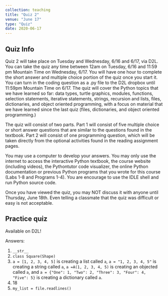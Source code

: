 ```yaml
---
collection: teaching
title: "Quiz 2"
venue: "June 17"
type: "Quiz"
date: 2020-06-17
---
```


## Quiz Info
Quiz 2 will take place on Tuesday and Wednesday, 6/16 and 6/17, via D2L.
You can take the quiz
any time between 12am on Tuesday, 6/16 and 11:59 pm Mountain Time on Wednesday, 6/17. You will have
one hour to complete the short answer and multiple choice portion of the quiz once you start it.
You can turn in the coding question as a .py file to the D2L dropbox until
11:59pm Mountain Time on 6/17.
The quiz will cover the Python topics that we have learned so far:
data types, turtle graphics, modules, functions, selection statements, iterative statements, strings, recursion and lists,
files, dictionaries, and object oriented programming, with a focus on material
that we have learned since the last quiz (files, dictionaries, and object
oriented programming.)

The quiz will consist of two parts. Part 1 will consist of
five multiple choice or short answer questions
that are similar to the questions found in the textbook.
Part 2 will consist of one programming question, which will be taken
directly from the optional activities found in the reading assignment pages.

You may use a computer to develop your answers.
You may only use the internet to access the interactive
Python textbook, the course website (including videos),
the Pythontutor code visualizer,
the online Python documentation or previous
Python programs that you wrote for this course (Labs 1-8 and Programs 1-4).
You are encourage to use the IDLE shell and run Python source code.

Once you have viewed the quiz, you may NOT discuss it with anyone until
Thursday, June 18th. Even telling a classmate that the quiz was difficult or
easy is not acceptable.

## Practice quiz
Available on D2L!

Answers:
1. `__str__`
2. `class Square(Shape)`
3. `a = [1, 2, 3, 4, 5]` is creating a list called `a`,
`a = "1, 2, 3, 4, 5"` is creating a string called `a`,
`a =A(1, 2, 3, 4, 5)` is creating an objected called `a`, and
`a = {"One": 1, "Two": 2, "Three": 3, "Four": 4, "Five": 5}` is creating
a dictionary called `a`.
4. 18
5. `my_list = file.readlines()`
